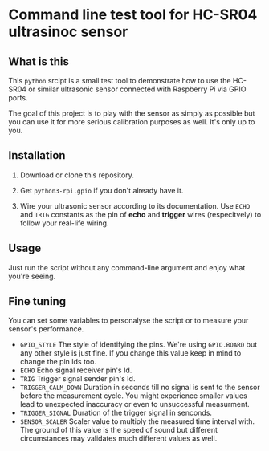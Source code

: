 # Command line test tool for HC-SR04 ultrasinoc sensor

## What is this

This ` python ` srcipt is a small test tool to demonstrate how to use the HC-SR04 or similar ultrasonic sensor connected with Raspberry Pi via GPIO ports.

The goal of this project is to play with the sensor as simply as possible but you can use it for more serious calibration purposes as well. It's only up to you.

## Installation

1. Download or clone this repository.

2. Get ` python3-rpi.gpio ` if you don't already have it.

3. Wire your ultrasonic sensor according to its documentation. Use ` ECHO ` and ` TRIG ` constants as the pin of **echo** and **trigger** wires (respecitvely) to follow your real-life wiring.

## Usage

Just run the script without any command-line argument and enjoy what you're seeing.

## Fine tuning

You can set some variables to personalyse the script or to measure your sensor's performance.

- ` GPIO_STYLE ` The style of identifying the pins. We're using ` GPIO.BOARD ` but any other style is just fine. If you change this value keep in mind to change the pin Ids too.
- ` ECHO ` Echo signal receiver pin's Id.
- ` TRIG ` Trigger signal sender pin's Id. 
- ` TRIGGER_CALM_DOWN ` Duration in seconds till no signal is sent to the sensor before the measurement cycle. You might experience smaller values lead to unexpected inaccuracy or even to unsuccessful measurment.
- ` TRIGGER_SIGNAL ` Duration of the trigger signal in senconds.
- ` SENSOR_SCALER ` Scaler value to multiply the measured time interval with. The ground of this value is the speed of sound but different circumstances may validates much different values as well.
